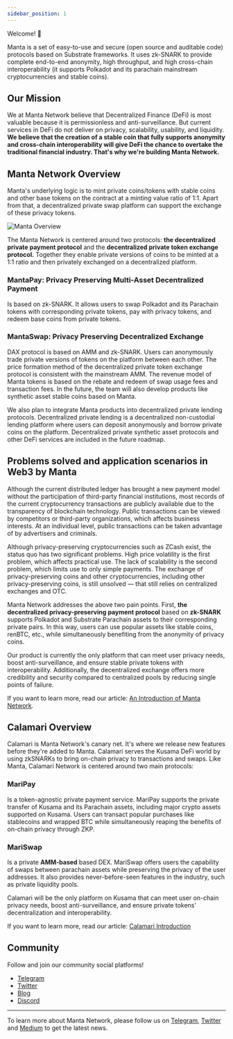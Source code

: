 ```yaml
---
sidebar_position: 1
---
```


Welcome! 👋

Manta is a set of easy-to-use and secure (open source and auditable code) protocols based on Substrate frameworks. It uses zk-SNARK to provide complete end-to-end anonymity, high throughput, and high cross-chain interoperability (it supports Polkadot and its parachain mainstream cryptocurrencies and stable coins).

## Our Mission

We at Manta Network believe that Decentralized Finance (DeFi) is most valuable because it is permissionless and anti-surveillance. But current services in DeFi do not deliver on privacy, scalability, usability, and liquidity. **We believe that the creation of a stable coin that fully supports anonymity and cross-chain interoperability will give DeFi the chance to overtake the traditional financial industry. That's why we're building Manta Network.**

## Manta Network Overview

Manta's underlying logic is to mint private coins/tokens with stable coins and other base tokens on the contract at a minting value ratio of 1:1. Apart from that, a decentralized private swap platform can support the exchange of these privacy tokens.

![Manta Overview](/img/manta_overview.png)

The Manta Network is centered around two protocols: **the decentralized private payment protocol** and the **decentralized private token exchange protocol.** Together they enable private versions of coins to be minted at a 1:1 ratio and then privately exchanged on a decentralized platform.

### MantaPay: Privacy Preserving Multi-Asset Decentralized Payment

Is based on zk-SNARK. It allows users to swap Polkadot and its Parachain tokens with corresponding private tokens, pay with privacy tokens, and redeem base coins from private tokens.

### MantaSwap: Privacy Preserving Decentralized Exchange

DAX protocol is based on AMM and zk-SNARK. Users can anonymously trade private versions of tokens on the platform between each other. The price formation method of the decentralized private token exchange protocol is consistent with the mainstream AMM. The revenue model of Manta tokens is based on the rebate and redeem of swap usage fees and transaction fees. In the future, the team will also develop products like synthetic asset stable coins based on Manta.

We also plan to integrate Manta products into decentralized private lending protocols. Decentralized private lending is a decentralized non-custodial lending platform where users can deposit anonymously and borrow private coins on the platform. Decentralized private synthetic asset protocols and other DeFi services are included in the future roadmap.

## Problems solved and application scenarios in Web3 by Manta

Although the current distributed ledger has brought a new payment model without the participation of third-party financial institutions, most records of the current cryptocurrency transactions are publicly available due to the transparency of blockchain technology. Public transactions can be viewed by competitors or third-party organizations, which affects business interests. At an individual level, public transactions can be taken advantage of by advertisers and criminals.

Although privacy-preserving cryptocurrencies such as ZCash exist, the status quo has two significant problems. High price volatility is the first problem, which affects practical use. The lack of scalability is the second problem, which limits use to only simple payments. The exchange of privacy-preserving coins and other cryptocurrencies, including other privacy-preserving coins, is still unsolved — that still relies on centralized exchanges and OTC.

Manta Network addresses the above two pain points. First, **the decentralized privacy-preserving payment protocol** based on **zk-SNARK** supports Polkadot and Substrate Parachain assets to their corresponding private pairs. In this way, users can use popular assets like stable coins, renBTC, etc., while simultaneously benefiting from the anonymity of privacy coins.

Our product is currently the only platform that can meet user privacy needs, boost anti-surveillance, and ensure stable private tokens with interoperability. Additionally, the decentralized exchange offers more credibility and security compared to centralized pools by reducing single points of failure.

If you want to learn more, read our article: [An Introduction of Manta Network](https://mantanetwork.medium.com/an-introduction-of-manta-network-cd2dddf827cb).

## Calamari Overview

Calamari is Manta Network's canary net. It's where we release new features before they're added to Manta. Calamari serves the Kusama DeFi world by using zkSNARKs to bring on-chain privacy to transactions and swaps. Like Manta, Calamari Network is centered around two main protocols:

### MariPay

Is a token-agnostic private payment service. MariPay supports the private transfer of Kusama and its Parachain assets, including major crypto assets supported on Kusama. Users can transact popular purchases like stablecoins and wrapped BTC while simultaneously reaping the benefits of on-chain privacy through ZKP.

### MariSwap

Is a private **AMM-based** based DEX. MariSwap offers users the capability of swaps between parachain assets while preserving the privacy of the user addresses. It also provides never-before-seen features in the industry, such as private liquidity pools.

Calamari will be the only platform on Kusama that can meet user on-chain privacy needs, boost anti-surveillance, and ensure private tokens' decentralization and interoperability.

If you want to learn more, read our article: [Calamari Introduction](/docs/calamari/introduction)

## Community

Follow and join our community social platforms!

- [Telegram](https://t.me/mantanetworkofficial)
- [Twitter](https://twitter.com/mantanetwork)
- [Blog](https://mantanetwork.medium.com)
- [Discord](https://discord.com/invite/n4QFj4n5vg)

---

To learn more about Manta Network, please follow us on [Telegram](https://t.me/mantanetwork), [Twitter](https://twitter.com/mantanetwork) and [Medium](https://mantanetwork.medium.com) to get the latest news.
